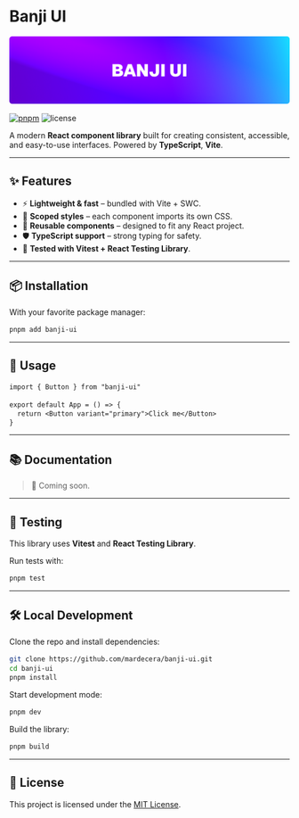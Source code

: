 # Banji UI

![Cover](./docs/images/banner-readme.png)

[![pnpm](https://img.shields.io/badge/pnpm-10.14.0-F69220?logo=pnpm&logoColor=fff)](https://pnpm.io/)
![license](https://img.shields.io/github/license/mardecera/banji-ui)

A modern **React component library** built for creating consistent, accessible, and easy-to-use interfaces. Powered by **TypeScript**, **Vite**.

---

## ✨ Features

* ⚡️ **Lightweight & fast** – bundled with Vite + SWC.
* 🎨 **Scoped styles** – each component imports its own CSS.
* 🧩 **Reusable components** – designed to fit any React project.
* 🛡️ **TypeScript support** – strong typing for safety.
* 🧪 **Tested with Vitest + React Testing Library**.

---

## 📦 Installation

With your favorite package manager:

```bash
pnpm add banji-ui
```

---

## 🚀 Usage

```tsx
import { Button } from "banji-ui"

export default App = () => {
  return <Button variant="primary">Click me</Button>
}
```

---

## 📚 Documentation

> 📖 Coming soon.

---

## 🧪 Testing

This library uses **Vitest** and **React Testing Library**.

Run tests with:

```bash
pnpm test
```

---

## 🛠️ Local Development

Clone the repo and install dependencies:

```bash
git clone https://github.com/mardecera/banji-ui.git
cd banji-ui
pnpm install
```

Start development mode:

```bash
pnpm dev
```

Build the library:

```bash
pnpm build
```

---

## 📄 License

This project is licensed under the [MIT License](./LICENSE).
